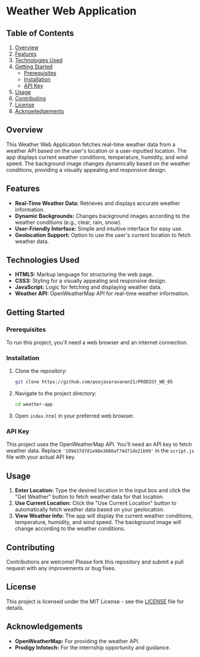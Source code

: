 # Weather Web Application

## Table of Contents
1. [Overview](#overview)
2. [Features](#features)
3. [Technologies Used](#technologies-used)
4. [Getting Started](#getting-started)
    - [Prerequisites](#prerequisites)
    - [Installation](#installation)
    - [API Key](#api-key)
5. [Usage](#usage)
6. [Contributing](#contributing)
7. [License](#license)
8. [Acknowledgements](#acknowledgements)

## Overview
This Weather Web Application fetches real-time weather data from a weather API based on the user's location or a user-inputted location. The app displays current weather conditions, temperature, humidity, and wind speed. The background image changes dynamically based on the weather conditions, providing a visually appealing and responsive design.

## Features
- **Real-Time Weather Data:** Retrieves and displays accurate weather information.
- **Dynamic Backgrounds:** Changes background images according to the weather conditions (e.g., clear, rain, snow).
- **User-Friendly Interface:** Simple and intuitive interface for easy use.
- **Geolocation Support:** Option to use the user's current location to fetch weather data.

## Technologies Used
- **HTML5:** Markup language for structuring the web page.
- **CSS3:** Styling for a visually appealing and responsive design.
- **JavaScript:** Logic for fetching and displaying weather data.
- **Weather API:** OpenWeatherMap API for real-time weather information.

## Getting Started

### Prerequisites
To run this project, you'll need a web browser and an internet connection.

### Installation
1. Clone the repository:

   ```bash
   git clone https://github.com/poojasaravanan21/PRODIGY_WD_05
   ```

2. Navigate to the project directory:

   ```bash
   cd weather-app
   ```

3. Open `index.html` in your preferred web browser.

### API Key
This project uses the OpenWeatherMap API. You'll need an API key to fetch weather data. Replace `'199437d7d1e98e3680af74d71de21b99'` in the `script.js` file with your actual API key.

## Usage
1. **Enter Location:** Type the desired location in the input box and click the "Get Weather" button to fetch weather data for that location.
2. **Use Current Location:** Click the "Use Current Location" button to automatically fetch weather data based on your geolocation.
3. **View Weather Info:** The app will display the current weather conditions, temperature, humidity, and wind speed. The background image will change according to the weather conditions.

## Contributing
Contributions are welcome! Please fork this repository and submit a pull request with any improvements or bug fixes.

## License
This project is licensed under the MIT License - see the [LICENSE](LICENSE) file for details.

## Acknowledgements
- **OpenWeatherMap:** For providing the weather API.
- **Prodigy Infotech:** For the internship opportunity and guidance.
